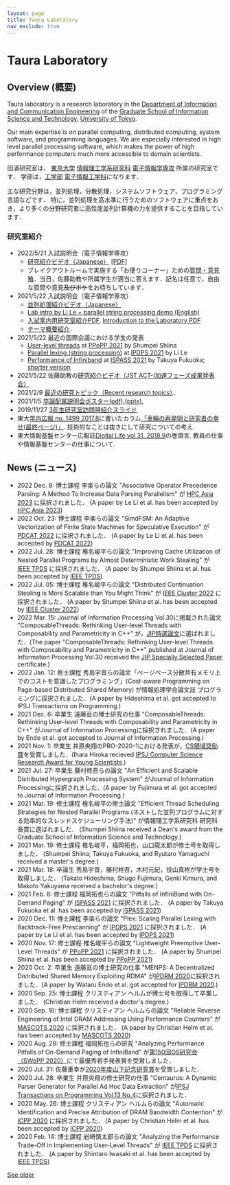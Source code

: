 ```yaml
---
layout: page
title: Taura Laboratory
nav_exclude: true
---
```


# Taura Laboratory

## Overview (概要)

Taura laboratory is a research laboratory in the [Department of Information
and Communication
Engineering](https://www.i.u-tokyo.ac.jp/edu/course/ice/index_e.shtml) of the
[Graduate School of Information Science and
Technology](https://www.i.u-tokyo.ac.jp/index_e.shtml), [University of
Tokyo](https://www.u-tokyo.ac.jp/index_e.html).

Our main expertise is on parallel computing, distributed computing, system software, and programming languages.
We are especially interested in high level parallel processing software, which makes the power of high performance
computers much more accessible to domain scientists.


田浦研究室は， [東京大学](https://www.u-tokyo.ac.jp/) 
[情報理工学系研究科](https://www.i.u-tokyo.ac.jp/) 
[電子情報学専攻](https://www.i.u-tokyo.ac.jp/edu/course/ice/index.html) 所属の研究室です．
学部は，[工学部](https://www.t.u-tokyo.ac.jp/) 
[電子情報工学科](https://www.ee.t.u-tokyo.ac.jp/j/)になります．

主な研究分野は，並列処理，分散処理，システムソフトウェア，プログラミング言語などです．
特に，並列処理を高水準に行うためのソフトウェアに重点をおき，より多くの分野研究者に高性能並列計算機の力を提供することを目指しています．

### 研究室紹介

  * 2022/5/21 入試説明会（電子情報学専攻）
    * [研究紹介ビデオ（Japanese）](https://youtu.be/21166z372R8) [[PDF]](contents/files/intro_2022/taura-lab-intro-ja.pdf)
    * ブレイクアウトルームで実施する「お便りコーナー」ための[質問・意見箱](https://app.sli.do/event/6VG8Nko46LCUCn4ehAvDpP/live/questions)．当日，佐藤助教や所属学生が適当に答えます．記名は任意で，自由な質問や意見<del>及びボケ</del>をお待ちしています．
  * 2021/5/22 入試説明会（電子情報学専攻）
    * [並列処理紹介ビデオ（Japanese）](https://youtu.be/TQ4fDcG1rwQ)
    * [Lab intro by Li Le + parallel string processing demo (English)](https://youtu.be/-xmkgsaPRrY)
    * [入試案内用研究室紹介PDF](contents/files/intro.pdf), [Introduction to the Laboratory PDF](contents/files/intro_e.pdf)
    * [テーマ概要紹介](contents/lab_introduction)．
  * 2021/5/22 最近の国際会議における学生の発表
    * [User-level threads](https://youtu.be/7kWkcdypV_w) at [PPoPP 2021](https://ppopp21.sigplan.org/) by Shumpei Shiina 
    * [Parallel lexing (string processing)](https://youtu.be/JMUl8p0iI18) at [IPDPS 2021](https://www.ipdps.org/) by Li Le
    * [Performance of Infiniband](https://youtu.be/BbYSf0Tji2s) at [ISPASS 2021](https://ispass.org/ispass2021/) by Takuya Fukuoka; [shorter version](https://youtu.be/TmA5qqDVdac)
  * 2021/5/22 佐藤助教の[研究紹介ビデオ（JST ACT-I加速フェーズ成果発表会）](https://youtu.be/ERVNJa6NXwk)
  * 2021/2/9 [最近の研究トピック（Recent research topics）](research)．
  * 2021/1/5 [卒論配属説明会ポスター(pdf)](contentsfiles/poster.pdf "卒論配属説明会ポスター\(pdf\)"),[(pptx)](contents/files/poster.pptx "\(pptx\)"), 
  * 2019/11/27 [3年生研究室訪問時紹介スライド](contents/紹介3年生2019)
  * 東大[学内広報 no. 1499 2017.8](https://www.u-tokyo.ac.jp/ja/about/public-relations/kouhou2017.html)に書いたカラム[「車輪の再発明と研究者の幸せ(最終ページ)」](https://www.u-tokyo.ac.jp/content/400067376.pdf). 技術的なことは抜きにして研究についての考え. 
  * 東大情報基盤センター広報誌[Digital Life vol 31. 2018.9](https://www.itc.u-tokyo.ac.jp/DigitalLife/vol31/Digital%20Life%20Vol31.pdf)の巻頭言. 教員の仕事や情報基盤センターの仕事について. 

## News (ニュース)
  * 2022 Dec. 8: 博士課程 李楽らの論文 "Associative Operator Precedence Parsing: A Method To Increase Data Parsing Parallelism" が [HPC Asia 2023](https://www.sc-asia.org/hpc-asia-2023/) に採択されました． (A paper by Le Li et al. has been accepted by [HPC Asia 2023](https://www.sc-asia.org/hpc-asia-2023/))
  * 2022 Oct. 23: 博士課程 李楽らの論文 "SimdFSM: An Adaptive Vectorization of Finite State Machines for Speculative Execution" が [PDCAT 2022](https://www.hpc.is.tohoku.ac.jp/pdcat2022/) に採択されました． (A paper by Le Li et al. has been accepted by [PDCAT 2022](https://www.hpc.is.tohoku.ac.jp/pdcat2022/))
  * 2022 Jul. 28: 博士課程 椎名峻平らの論文 "Improving Cache Utilization of Nested Parallel Programs by Almost Deterministic Work Stealing" が [IEEE TPDS](https://www.computer.org/csdl/journal/td) に採択されました． (A paper by Shumpei Shiina et al. has been accepted by [IEEE TPDS](https://www.computer.org/csdl/journal/td))
  * 2022 Jul. 05: 博士課程 椎名峻平らの論文 "Distributed Continuation Stealing is More Scalable than You Might Think" が [IEEE Cluster 2022](https://clustercomp.org/2022/) に採択されました． (A paper by Shumpei Shiina et al. has been accepted by [IEEE Cluster 2022](https://clustercomp.org/2022/))
  * 2022 Mar. 15:  Journal of Information Processing Vol.30に掲載された論文 "ComposableThreads: Rethinking User-level Threads with Composability and Parametricity in C++" が，[JIP特選論文](https://www.ipsj.or.jp/english/organization/aboutipsj/award/ssp_award.html)に選ばれました．(The paper "ComposableThreads: Rethinking User-level Threads with Composability and Parametricity in C++" published at Journal of Information Processing Vol.30 received the [JIP Specially Selected Paper](https://www.ipsj.or.jp/english/organization/aboutipsj/award/ssp_award.html) certificate.)
  * 2022 Jan. 12:  修士課程 秀島宇音らの論文「ページベース分散共有メモリ上でのコストを意識したプログラミング」(Cost-aware Programming on Page-based Distributed Shared Memory) が情報処理学会論文誌 プログラミングに採択されました．(A paper by Hideshima et al. got accepted to IPSJ Transactions on Programming.)
  * 2021 Dec. 6: 卒業生 遠藤亘の博士研究の仕事 "ComposableThreads: Rethinking User-level Threads with Composability and Parametricity in C++" がJournal of Information Processingに採択されました．(A paper by Endo et al. got accepted to Journal of Information Processing.)
  * 2021 Nov. 1: 卒業生 井原央翔のPRO-2020-1における発表が，[CS領域奨励賞](https://www.ipsj.or.jp/award/cs-awardee-2021.html)を受賞しました．(Ihara Hiroka recieved [IPSJ Computer Science Research Award for Young Scientists](https://www.ipsj.or.jp/award/cs-awardee-2021.html).)
  * 2021 Jul. 27: 卒業生 藤村柊吾らの論文 "An Efficient and Scalable Distributed Hypergraph
Processing System" がJournal of Information Processingに採択されました．(A paper by Fujimura et al. got accepted to Journal of Information Processing.)
  * 2021 Mar. 19: 修士課程 椎名峻平の修士論文 "Efficient Thread Scheduling Strategies for Nested Parallel Programs (ネストした並列プログラムに対する効率的なスレッドスケジューリング手法)" が情報理工学系研究科 研究科長賞に選ばれました． (Shumpei Shiina received a Dean's award from the Graduate School of Information Science and Technology.)
  * 2021 Mar. 19: 修士課程 椎名峻平，福岡拓也，山口龍太郎が修士号を取得しました． (Shumpei Shiina, Takuya Fukuoka, and Ryutaro Yamaguchi received a master's degree.)
  * 2021 Mar. 18: 卒論生 秀島宇音，藤村柊吾，木村元紀，役山真柊が学士号を取得しました． (Takato Hideshima, Shugo Fujimura, Genki Kimura, and Makoto Yakuyama received a bachelor's degree.)
  * 2021 Feb. 8: 修士課程 福岡拓也らの論文 "Pitfalls of InfiniBand with On-Demand Paging" が [ISPASS 2021](https://www.ispass.org/ispass2021/) に採択されました． (A paper by Takuya Fukuoka et al. has been accepted by [ISPASS 2021](https://www.ispass.org/ispass2021/))
  * 2020 Dec. 11: 博士課程 李楽らの論文 "Plex: Scaling Parallel Lexing with Backtrack-Free Prescanning" が [IPDPS 2021](https://www.ipdps.org/) に採択されました． (A paper by Le Li et al. has been accepted by [IPDPS 2021](https://www.ipdps.org/))
  * 2020 Nov. 17: 修士課程 椎名峻平らの論文 "Lightweight Preemptive User-Level Threads" が [PPoPP 2021](https://ppopp21.sigplan.org/) に採択されました． (A paper by Shumpei Shiina et al. has been accepted by [PPoPP 2021](https://ppopp21.sigplan.org/)) 
  * 2020 Oct. 2: 卒業生 遠藤亘の博士研究の仕事 "MENPS: A Decentralized Distributed Shared Memory Exploiting RDMA" が[IPDRM 2020](https://ipdrm.github.io/)に採択されました．(A paper by Wataru Endo et al. got accepted for [IPDRM 2020](https://ipdrm.github.io/).)
  * 2020 Sep. 25: 博士課程 クリスティアン ヘルムが博士号を取得して卒業しました． (Christian Helm received a doctor's degree.) 
  * 2020 Sep. 16: 博士課程 クリスティアン ヘルムらの論文 "Reliable Reverse Engineering of Intel DRAM Addressing Using Performance Counters" が [MASCOTS 2020](http://mascots.iitis.pl/) に採択されました． (A paper by Christian Helm et al. has been accepted by [MASCOTS 2020](http://mascots.iitis.pl/)) 
  * 2020 Aug. 28: 修士課程 福岡拓也らの研究 "Analyzing Performance Pitfalls of On-Demand Paging of InfiniBand" が[第150回OS研究会（SWoPP 2020）](http://www.ipsj.or.jp/sig/os/index.php?2020%C7%AF7%B7%EE%B8%A6%B5%E6%B2%F1)にて最優秀若手発表賞を受賞しました．
  * 2020 Jul. 31: 佐藤重幸が[2020年度山下記念研究賞](https://www.ipsj.or.jp/award/yamasita2020-detail.html#pro)を受賞しました．
  * 2020 Jul. 28: 卒業生 井原央翔の修士研究の仕事 "Centaurus: A Dynamic Parser Generator for Parallel Ad Hoc Data Extraction" が[IPSJ Transactions on Programming Vol.13 No.4](http://id.nii.ac.jp/1001/00207287/)に採択されました．
  * 2020 May. 26: 博士課程 クリスティアン ヘルムらの論文 "Automatic Identification and Precise Attribution of DRAM Bandwidth Contention" が [ICPP 2020](https://jnamaral.github.io/icpp20/) に採択されました． (A paper by Christian Helm et al. has been accepted by [ICPP 2020](https://jnamaral.github.io/icpp20/)) 
  * 2020 Feb. 14: 博士課程 岩崎慎太郎らの論文 "Analyzing the Performance Trade-Off in Implementing User-Level Threads" が [IEEE TPDS](https://www.computer.org/csdl/journal/td) に採択されました． (A paper by Shintaro Iwasaki et al. has been accepted by [IEEE TPDS](https://www.computer.org/csdl/journal/td)) 

[See older](contents/news)
